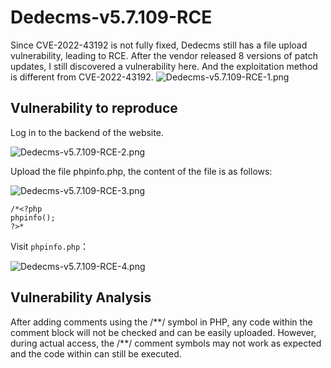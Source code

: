
# Dedecms-v5.7.109-RCE

Since CVE-2022-43192 is not fully fixed, Dedecms still has a file upload vulnerability, leading to RCE.
After the vendor released 8 versions of patch updates, I still discovered a vulnerability here.
And the exploitation method is different from CVE-2022-43192.
![Dedecms-v5.7.109-RCE-1.png](https://github.com/MentalityXt/Dedecms-v5.7.109-RCE/blob/main/Dedecms-v5.7.109-RCE-1.png)

## Vulnerability to reproduce
Log in to the backend of the website.

![Dedecms-v5.7.109-RCE-2.png](https://github.com/MentalityXt/Dedecms-v5.7.109-RCE/blob/main/Dedecms-v5.7.109-RCE-2.png)

Upload the file phpinfo.php, the content of the file is as follows:

![Dedecms-v5.7.109-RCE-3.png](https://github.com/MentalityXt/Dedecms-v5.7.109-RCE/blob/main/Dedecms-v5.7.109-RCE-3.png)

```
/*<?php
phpinfo();
?>*
```

Visit `phpinfo.php`：

![Dedecms-v5.7.109-RCE-4.png](https://github.com/MentalityXt/Dedecms-v5.7.109-RCE/blob/main/Dedecms-v5.7.109-RCE-4.png)

## Vulnerability Analysis

After adding comments using the /\*\*/ symbol in PHP, any code within the comment block will not be checked and can be easily uploaded. However, during actual access, the /\*\*/ comment symbols may not work as expected and the code within can still be executed.
